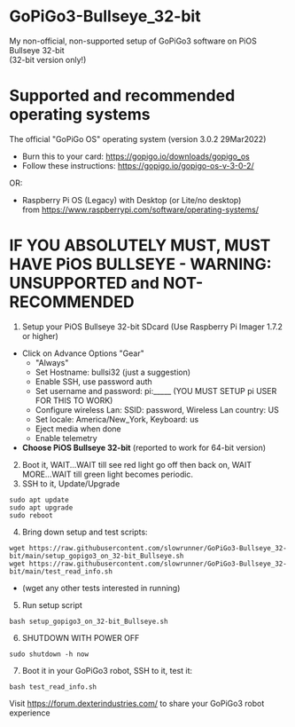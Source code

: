 # GoPiGo3-Bullseye_32-bit

My non-official, non-supported setup of GoPiGo3 software on PiOS Bullseye 32-bit  
  (32-bit version only!)  
  
# Supported and recommended operating systems   

The official "GoPiGo OS" operating system (version 3.0.2 29Mar2022)  

- Burn this to your card: https://gopigo.io/downloads/gopigo_os  
- Follow these instructions: https://gopigo.io/gopigo-os-v-3-0-2/  

OR:  

- Raspberry Pi OS (Legacy) with Desktop (or Lite/no desktop)  
   from https://www.raspberrypi.com/software/operating-systems/  


# IF YOU ABSOLUTELY MUST, MUST HAVE PiOS BULLSEYE - WARNING: UNSUPPORTED and NOT-RECOMMENDED

1) Setup your PiOS Bullseye 32-bit SDcard (Use Raspberry Pi Imager 1.7.2 or higher)
- Click on Advance Options "Gear"
  - "Always"
  - Set Hostname:  bullsi32   (just a suggestion)
  - Enable SSH, use password auth
  - Set username and password: pi:_____   (YOU MUST SETUP pi USER FOR THIS TO WORK)
  - Configure wireless Lan:  SSID: password, Wireless Lan country: US
  - Set locale: America/New_York, Keyboard: us
  - Eject media when done
  - Enable telemetry
- **Choose PiOS Bullseye 32-bit**  (reported to work for 64-bit version)  


2) Boot it, WAIT...WAIT till see red light go off then back on, WAIT MORE...WAIT till green light becomes periodic.
3) SSH to it, Update/Upgrade
```
sudo apt update
sudo apt upgrade
sudo reboot
```
4) Bring down setup and test scripts:
```
wget https://raw.githubusercontent.com/slowrunner/GoPiGo3-Bullseye_32-bit/main/setup_gopigo3_on_32-bit_Bullseye.sh
wget https://raw.githubusercontent.com/slowrunner/GoPiGo3-Bullseye_32-bit/main/test_read_info.sh
```
- (wget any other tests interested in running)  

5) Run setup script
```
bash setup_gopigo3_on_32-bit_Bullseye.sh
```

6) SHUTDOWN WITH POWER OFF
```
sudo shutdown -h now
```

7) Boot it in your GoPiGo3 robot, SSH to it, test it:
```
bash test_read_info.sh
```

Visit https://forum.dexterindustries.com/ to share your GoPiGo3 robot experience
